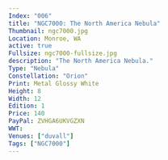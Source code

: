 ```yaml
---
Index: "006"
title: "NGC7000: The North America Nebula"
Thumbnail: ngc7000.jpg
Location: Monroe, WA
active: true
Fullsize: ngc7000-fullsize.jpg
description: "The North America Nebula." 
Type: "Nebula"
Constellation: "Orion"
Print: Metal Glossy White
Height: 8
Width: 12
Edition: 1
Price: 140
PayPal: ZVHGA6UKVGZXN
WWT: 
Venues: ["duvall"]
Tags: ["NGC7000"]
---
```

